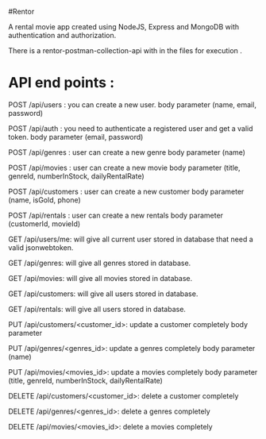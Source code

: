 #Rentor

A rental movie app created using NodeJS, Express and MongoDB with authentication and authorization.

There is a rentor-postman-collection-api with in the files for execution .

API end points :
==============
POST /api/users : you can create a new user. body parameter (name, email, password)

POST /api/auth : you need to authenticate a registered user and get a valid token. body parameter (email, password)

POST /api/genres : user can create a new genre body parameter (name)

POST /api/movies : user can create a new movie body parameter (title, genreId, numberInStock, dailyRentalRate)

POST /api/customers : user can create a new customer body parameter (name, isGold, phone)

POST /api/rentals : user can create a new rentals body parameter (customerId, movieId)

GET /api/users/me: will give all current user stored in database that need a valid jsonwebtoken.

GET /api/genres: will give all genres stored in database.

GET /api/movies: will give all movies stored in database.

GET /api/customers: will give all users stored in database.

GET /api/rentals: will give all users stored in database.

PUT /api/customers/<customer_id>: update a customer completely body parameter

PUT /api/genres/<genres_id>: update a genres completely body parameter (name)

PUT /api/movies/<movies_id>: update a movies completely body parameter (title, genreId, numberInStock, dailyRentalRate)

DELETE /api/customers/<customer_id>: delete a customer completely

DELETE /api/genres/<genres_id>: delete a genres completely

DELETE /api/movies/<movies_id>: delete a movies completely
